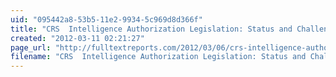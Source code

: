 ```yaml
---
uid: "095442a8-53b5-11e2-9934-5c969d8d366f"
title: "CRS  Intelligence Authorization Legislation: Status and Challenges | Full Text Reports..."
created: "2012-03-11 02:21:27"
page_url: "http://fulltextreports.com/2012/03/06/crs-intelligence-authorization-legislation-status-and-challenges/"
filename: "CRS  Intelligence Authorization Legislation: Status and Challenges | Full Text Reports.html"
---
```

